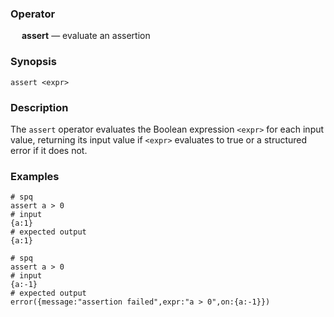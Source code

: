 ### Operator

&emsp; **assert** &mdash; evaluate an assertion

### Synopsis

```
assert <expr>
```
### Description

The `assert` operator evaluates the Boolean expression `<expr>` for each
input value, returning its input value if `<expr>` evaluates to true or a
structured error if it does not.

### Examples

```mdtest-spq
# spq
assert a > 0
# input
{a:1}
# expected output
{a:1}
```

```mdtest-spq {data-layout="stacked"}
# spq
assert a > 0
# input
{a:-1}
# expected output
error({message:"assertion failed",expr:"a > 0",on:{a:-1}})
```
